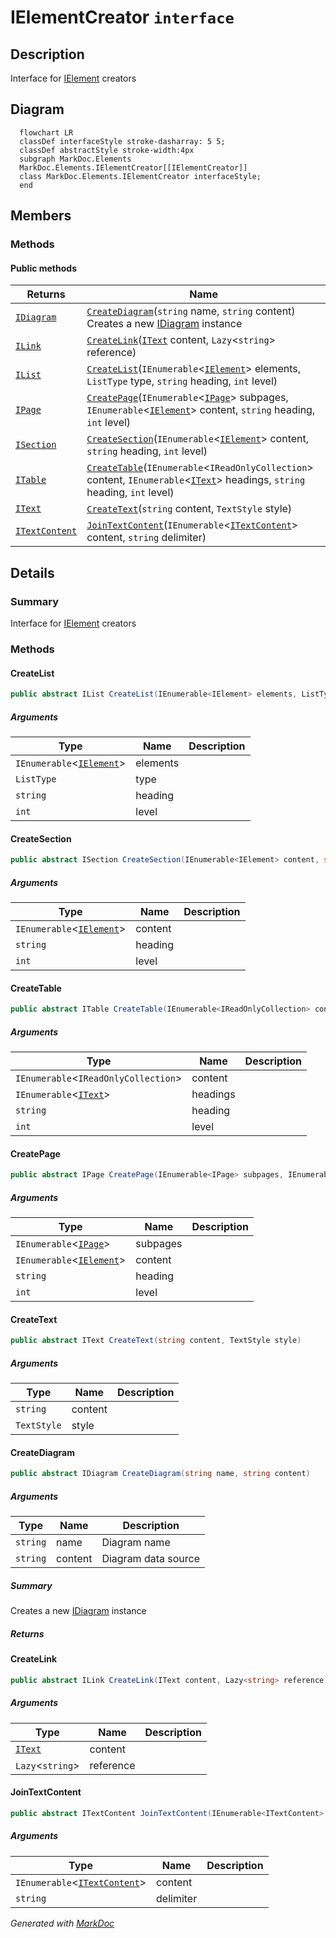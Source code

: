 # IElementCreator `interface`

## Description
Interface for [IElement](./markdocelements-IElement.md) creators

## Diagram
```mermaid
  flowchart LR
  classDef interfaceStyle stroke-dasharray: 5 5;
  classDef abstractStyle stroke-width:4px
  subgraph MarkDoc.Elements
  MarkDoc.Elements.IElementCreator[[IElementCreator]]
  class MarkDoc.Elements.IElementCreator interfaceStyle;
  end
```

## Members
### Methods
#### Public  methods
| Returns | Name |
| --- | --- |
| [`IDiagram`](./markdocelements-IDiagram.md) | [`CreateDiagram`](markdocelements-IElementCreator.md#creatediagram)(`string` name, `string` content)<br>Creates a new [IDiagram](./markdocelements-IDiagram.md) instance |
| [`ILink`](./markdocelements-ILink.md) | [`CreateLink`](markdocelements-IElementCreator.md#createlink)([`IText`](./markdocelements-IText.md) content, `Lazy`&lt;`string`&gt; reference) |
| [`IList`](./markdocelements-IList.md) | [`CreateList`](markdocelements-IElementCreator.md#createlist)(`IEnumerable`&lt;[`IElement`](./markdocelements-IElement.md)&gt; elements, `ListType` type, `string` heading, `int` level) |
| [`IPage`](./markdocelements-IPage.md) | [`CreatePage`](markdocelements-IElementCreator.md#createpage)(`IEnumerable`&lt;[`IPage`](./markdocelements-IPage.md)&gt; subpages, `IEnumerable`&lt;[`IElement`](./markdocelements-IElement.md)&gt; content, `string` heading, `int` level) |
| [`ISection`](./markdocelements-ISection.md) | [`CreateSection`](markdocelements-IElementCreator.md#createsection)(`IEnumerable`&lt;[`IElement`](./markdocelements-IElement.md)&gt; content, `string` heading, `int` level) |
| [`ITable`](./markdocelements-ITable.md) | [`CreateTable`](markdocelements-IElementCreator.md#createtable)(`IEnumerable`&lt;`IReadOnlyCollection`&gt; content, `IEnumerable`&lt;[`IText`](./markdocelements-IText.md)&gt; headings, `string` heading, `int` level) |
| [`IText`](./markdocelements-IText.md) | [`CreateText`](markdocelements-IElementCreator.md#createtext)(`string` content, `TextStyle` style) |
| [`ITextContent`](./markdocelements-ITextContent.md) | [`JoinTextContent`](markdocelements-IElementCreator.md#jointextcontent)(`IEnumerable`&lt;[`ITextContent`](./markdocelements-ITextContent.md)&gt; content, `string` delimiter) |

## Details
### Summary
Interface for [IElement](./markdocelements-IElement.md) creators

### Methods
#### CreateList
```csharp
public abstract IList CreateList(IEnumerable<IElement> elements, ListType type, string heading, int level)
```
##### Arguments
| Type | Name | Description |
| --- | --- | --- |
| `IEnumerable`&lt;[`IElement`](./markdocelements-IElement.md)&gt; | elements |   |
| `ListType` | type |   |
| `string` | heading |   |
| `int` | level |   |

#### CreateSection
```csharp
public abstract ISection CreateSection(IEnumerable<IElement> content, string heading, int level)
```
##### Arguments
| Type | Name | Description |
| --- | --- | --- |
| `IEnumerable`&lt;[`IElement`](./markdocelements-IElement.md)&gt; | content |   |
| `string` | heading |   |
| `int` | level |   |

#### CreateTable
```csharp
public abstract ITable CreateTable(IEnumerable<IReadOnlyCollection> content, IEnumerable<IText> headings, string heading, int level)
```
##### Arguments
| Type | Name | Description |
| --- | --- | --- |
| `IEnumerable`&lt;`IReadOnlyCollection`&gt; | content |   |
| `IEnumerable`&lt;[`IText`](./markdocelements-IText.md)&gt; | headings |   |
| `string` | heading |   |
| `int` | level |   |

#### CreatePage
```csharp
public abstract IPage CreatePage(IEnumerable<IPage> subpages, IEnumerable<IElement> content, string heading, int level)
```
##### Arguments
| Type | Name | Description |
| --- | --- | --- |
| `IEnumerable`&lt;[`IPage`](./markdocelements-IPage.md)&gt; | subpages |   |
| `IEnumerable`&lt;[`IElement`](./markdocelements-IElement.md)&gt; | content |   |
| `string` | heading |   |
| `int` | level |   |

#### CreateText
```csharp
public abstract IText CreateText(string content, TextStyle style)
```
##### Arguments
| Type | Name | Description |
| --- | --- | --- |
| `string` | content |   |
| `TextStyle` | style |   |

#### CreateDiagram
```csharp
public abstract IDiagram CreateDiagram(string name, string content)
```
##### Arguments
| Type | Name | Description |
| --- | --- | --- |
| `string` | name | Diagram name |
| `string` | content | Diagram data source |

##### Summary
Creates a new [IDiagram](./markdocelements-IDiagram.md) instance

##### Returns


#### CreateLink
```csharp
public abstract ILink CreateLink(IText content, Lazy<string> reference)
```
##### Arguments
| Type | Name | Description |
| --- | --- | --- |
| [`IText`](./markdocelements-IText.md) | content |   |
| `Lazy`&lt;`string`&gt; | reference |   |

#### JoinTextContent
```csharp
public abstract ITextContent JoinTextContent(IEnumerable<ITextContent> content, string delimiter)
```
##### Arguments
| Type | Name | Description |
| --- | --- | --- |
| `IEnumerable`&lt;[`ITextContent`](./markdocelements-ITextContent.md)&gt; | content |   |
| `string` | delimiter |   |

*Generated with* [*MarkDoc*](https://github.com/hailstorm75/MarkDoc.Core)
